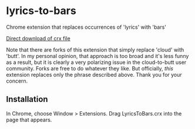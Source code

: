 lyrics-to-bars
=============

Chrome extension that replaces occurrences of 'lyrics' with 'bars'

[Direct download of crx file](https://github.com/RoryEm/lyrics-to-bars/blob/master/LyricsToBars.crx?raw=true)

Note that there are forks of this extension that simply replace 'cloud' with 'butt'.
In my personal opinion, that approach is too broad and it's less funny as a result, but it is clearly a very
polarizing issue in the cloud-to-butt user community.  Forks are free to do whatever they like.  But officially, _this_
extension replaces only the phrase described above. Thank you for your concern.


Installation
------------

In Chrome, choose Window > Extensions.  Drag LyricsToBars.crx into the page that appears.

